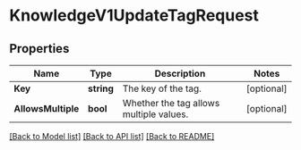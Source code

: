 # KnowledgeV1UpdateTagRequest

## Properties

Name | Type | Description | Notes
------------ | ------------- | ------------- | -------------
**Key** | **string** | The key of the tag. |[optional] 
**AllowsMultiple** | **bool** | Whether the tag allows multiple values. |[optional] 

[[Back to Model list]](../README.md#documentation-for-models) [[Back to API list]](../README.md#documentation-for-api-endpoints) [[Back to README]](../README.md)


